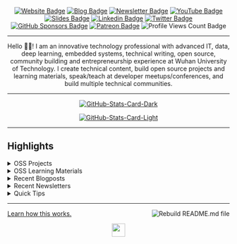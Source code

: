 <div align="center">
<p><a href="https://wilkinszhang.github.io/w_blog/"><img src="https://img.shields.io/badge/-Website-3B7EBF?style=for-the-badge&amp;logo=amp&amp;logoColor=white" alt="Website Badge"></a> <a href="https://wilkinszhang.github.io/w_blog/"><img src="https://img.shields.io/badge/-Blog-3B7EBF?style=for-the-badge&amp;logo=Hashnode&amp;logoColor=white" alt="Blog Badge"></a> <a href="https://wilkinszhang.github.io/w_blog/"><img src="https://img.shields.io/badge/-Newsletter-3B7EBF?style=for-the-badge&amp;logo=Substack&amp;logoColor=white" alt="Newsletter Badge"></a> <a href="https://www.youtube.com/channel/UC6urJGN0O9jGPhR00VSgdDA"><img src="https://img.shields.io/badge/-Youtube-3B7EBF?style=for-the-badge&amp;logo=Youtube&amp;logoColor=white" alt="YouTube Badge"></a> <a href="https://wilkinszhang.github.io/w_blog/"><img src="https://img.shields.io/badge/-Slides-3B7EBF?style=for-the-badge&amp;logo=slides&amp;logoColor=white" alt="Slides Badge"></a> <a href="https://linkedin.com/in/wilkinszhang"><img src="https://img.shields.io/badge/-LinkedIn-3B7EBF?style=for-the-badge&amp;logo=Linkedin&amp;logoColor=white" alt="Linkedin Badge"></a> <a href="https://twitter.com/aska10999542"><img src="https://img.shields.io/badge/-@iambolajiayo-3B7EBF?style=for-the-badge&amp;logo=x&amp;logoColor=white" alt="Twitter Badge"></a> <a href="https://github.com/sponsors/wilkinszhang"><img src="https://img.shields.io/badge/-github%20sponsors-3B7EBF?style=for-the-badge&amp;logo=github&amp;logoColor=white" alt="GitHub Sponsors Badge"></a> <a href="https://patreon.com/wilkinszhang"><img src="https://img.shields.io/badge/-Patreon-3B7EBF?style=for-the-badge&amp;logo=Patreon&amp;logoColor=white" alt="Patreon Badge"></a> <img src="https://komarev.com/ghpvc/?username=wilkinszhang&amp;style=for-the-badge" alt="Profile Views Count Badge"></p>
<hr>
<p>Hello 👋🏾! I am an innovative technology professional with advanced IT, data, deep learning, embedded systems, technical writing, open source, community building and entrepreneurship experience at Wuhan University of Technology. I create technical content, build open source projects and learning materials, speak/teach at developer meetups/conferences, and build multiple technical communities.</p>
<hr>
<p><a href="https://github.com/wilkinszhang/wilkinszhang#gh-dark-mode-only"><img src="https://github-readme-stats.vercel.app/api?username=wilkinszhang&amp;show_icons=true&amp;hide_border=true&amp;include_all_commits=true&amp;card_width=600&amp;custom_title=GitHub%20Open%20Source%20Stats&amp;title_color=3B7EBF&amp;text_color=FFF&amp;icon_color=3B7EBF&amp;hide=contribs&amp;show=reviews,prs_merged,prs_merged_percentage&amp;theme=transparent#gh-dark-mode-only" alt="GitHub-Stats-Card-Dark"></a></p>
<p><a href="https://github.com/wilkinszhang/wilkinszhang#gh-light-mode-only"><img src="https://github-readme-stats.vercel.app/api?username=wilkinszhang&amp;show_icons=true&amp;hide_border=true&amp;include_all_commits=true&amp;card_width=600&amp;custom_title=GitHub%20Open%20Source%20Stats&amp;title_color=3B7EBF&amp;text_color=474A4E&amp;icon_color=3B7EBF&amp;hide=contribs&amp;show=reviews,prs_merged,prs_merged_percentage&amp;theme=transparent#gh-light-mode-only" alt="GitHub-Stats-Card-Light"></a></p>
  </div>
<hr>
<h2>Highlights</h2>
  <details>
  <summary>OSS Projects</summary>
  <br />
  Here are some of my other projects you might want to check out that are not pinned:
  <br />
<br />
  <ul><li><a href=https://github.com/wilkinszhang/wilkinszhang target="_blank" rel="noopener noreferrer">wilkinszhang/wilkinszhang</a> (<b>0</b> ✨ and <b>0</b> 🍴): null</li><li><a href=https://github.com/wilkinszhang/mysylar target="_blank" rel="noopener noreferrer">wilkinszhang/mysylar</a> (<b>0</b> ✨ and <b>0</b> 🍴): null</li><li><a href=https://github.com/wilkinszhang/Recognition-of-Underwater-leopard-coral-grouper target="_blank" rel="noopener noreferrer">wilkinszhang/Recognition-of-Underwater-leopard-coral-grouper</a> (<b>0</b> ✨ and <b>0</b> 🍴): null</li><li><a href=https://github.com/wilkinszhang/bolt target="_blank" rel="noopener noreferrer">wilkinszhang/bolt</a> (<b>0</b> ✨ and <b>0</b> 🍴): 10x faster matrix and vector operations</li><li><a href=https://github.com/wilkinszhang/w_blog target="_blank" rel="noopener noreferrer">wilkinszhang/w_blog</a> (<b>0</b> ✨ and <b>0</b> 🍴): null</li><li><a href=https://github.com/wilkinszhang/Video-Lit target="_blank" rel="noopener noreferrer">wilkinszhang/Video-Lit</a> (<b>0</b> ✨ and <b>0</b> 🍴): Systems and Networking related Video research published in major venues of Computer Science. </li>
<li>More coming soon :).</li>
</ul>
  </details>
  <details>
  <summary>OSS Learning Materials</summary>
  <br />
  Here are some of my unique-styled workshop materials you can use to learn key concepts at your own pace:
  <br />
<br />
  <ul><li><a href=https://github.com/wilkinszhang/Recognition-of-Underwater-leopard-coral-grouper target="_blank" rel="noopener noreferrer">wilkinszhang/Recognition-of-Underwater-leopard-coral-grouper</a> (<b>0</b> ✨ and <b>0</b> 🍴): null</li><li><a href=https://github.com/wilkinszhang/mysylar target="_blank" rel="noopener noreferrer">wilkinszhang/mysylar</a> (<b>0</b> ✨ and <b>0</b> 🍴): null</li>
<li>More coming soon :).</li>
</ul>
  </details>
  <details>
  <summary>Recent Blogposts</summary>
  <br />
  <ul>
    <li><a href=/w_blog/jekyll/update/2022/09/10/welcome-to-jekyll.html?utm_source=github-profile target="_blank" rel="noopener noreferrer">Welcome to Jekyll!</a> (10/9/2022).</li>
  </ul>
<p>Read more newsletter issues: <a href="https://wilkinszhang.github.io/w_blog/feed.xml">https://wilkinszhang.github.io/w_blog/feed.xml</a>.</p>
  </details>
  <details>
  <summary>Recent Newsletters</summary>
  <br />
  <ul>
    <li><a href=/w_blog/jekyll/update/2022/09/10/welcome-to-jekyll.html?utm_source=github-profile target="_blank" rel="noopener noreferrer">Welcome to Jekyll!</a> (10/9/2022).</li>
  </ul>
<p>Read more newsletter issues: <a href="https://wilkinszhang.github.io/w_blog">https://wilkinszhang.github.io/w_blog</a>.</p>
  </details>
  <details>
  <summary>Quick Tips</summary>
<ul>
<li>
<p>💬 How to reach me: DM <a href="https://twitter.com/aska10999542">@wilkinszhang</a> on X (Twitter).</p>
</li>
<li>
<p>📬 Where to find me: Subscribe to my <a href="https://wilkinszhang.github.io/w_blog/">newsletter</a> to hear from me bi-weekly.</p>
</li>
<li>
<p>📖 Book recommendations: <a href="https://bit.ly/3EdCFUW">Knowing God by J. I. Packer</a> and <a href="https://bit.ly/45r1kBH">Atomic Habits by James Clear</a>.</p>
</li>
<li>
<p>💙 Fun fact: I'm in a blissful relationship <a href="https://biblegateway.com/passage/?search=1+Corinthians+15%3A1-11&amp;version=NKJV">with Jesus Christ</a>. Check <a href="https://bit.ly/3KYYHij">this</a> out :).</p>
</li>
</ul>
  </details>
<hr>
<p><a href="https://blog.bolajiayodeji.com/how-to-create-an-automated-profile-readme-using-nodejs-and-github-actions?utm_source=github-profile">Learn how this works.</a> <a href="https://github.com/BolajiAyodeji/BolajiAyodeji/actions/workflows/build.yml"><img src="https://github.com/BolajiAyodeji/BolajiAyodeji/actions/workflows/build.yml/badge.svg" align="right" alt="Rebuild README.md file"></a></p>
  <div align="center">
<p><a href="https://bolajiayodeji.com" target="_blank" rel="noopener noreferrer"><img src="https://bolajiayodeji.com/favicon.png" width="30" /></a></p>
  </div>
